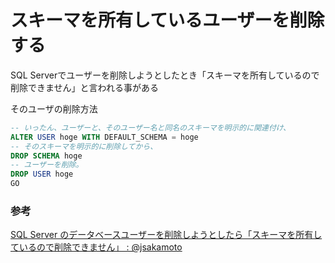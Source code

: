 # スキーマを所有しているユーザーを削除する

SQL Serverでユーザーを削除しようとしたとき「スキーマを所有しているので削除できません」と言われる事がある

そのユーザの削除方法

```sql
-- いったん、ユーザーと、そのユーザー名と同名のスキーマを明示的に関連付け、
ALTER USER hoge WITH DEFAULT_SCHEMA = hoge
-- そのスキーマを明示的に削除してから、
DROP SCHEMA hoge
-- ユーザーを削除。
DROP USER hoge
GO
```


### 参考

[SQL Server のデータベースユーザーを削除しようとしたら「スキーマを所有しているので削除できません」 : @jsakamoto](https://devadjust.exblog.jp/10630257/)